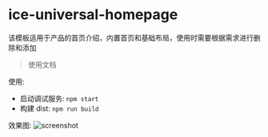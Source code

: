 # ice-universal-homepage

该模板适用于产品的首页介绍，内置首页和基础布局，使用时需要根据需求进行删除和添加

> 使用文档

使用:

- 启动调试服务: `npm start`
- 构建 dist: `npm run build`

效果图:
![screenshot](https://img.alicdn.com/tfs/TB1npsvdSzqK1RjSZFpXXakSXXa-2860-1580.png)
